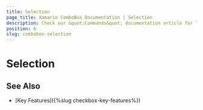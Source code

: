```yaml
---
title: Selection
page_title: Xamarin ComboBox Documentation | Selection
description: Check our &quot;Commands&quot; documentation article for Telerik ComboBox for Xamarin control.
position: 6
slug: combobox-selection
---
```


# Selection


## See Also

- [Key Features]({%slug checkbox-key-features%})
